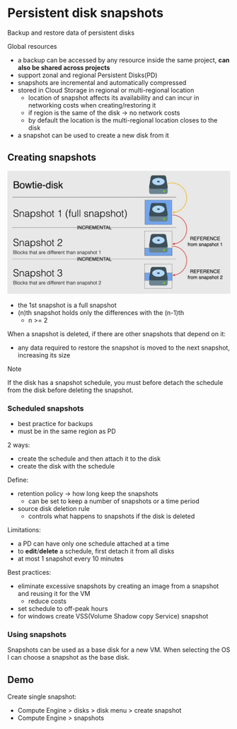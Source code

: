 # Persistent disk snapshots

Backup and restore data of persistent disks

Global resources

- a backup can be accessed by any resource inside the same project, **can also be shared across projects**
- support zonal and regional Persistent Disks(PD)
- snapshots are incremental and automatically compressed
- stored in Cloud Storage in regional or multi-regional location
  - location of snapshot affects its availability and can incur in networking costs when creating/restoring it
  - if region is the same of the disk -> no network costs
  - by default the location is the multi-regional location closes to the disk
- a snapshot can be used to create a new disk from it

## Creating snapshots

![Incremental snapshots](ch6.12-snapshots.incremental-snapshots.png)

- the 1st snapshot is a full snapshot
- (n)th snapshot holds only the differences with the (n-1)th
  - n >= 2

When a snapshot is deleted, if there are other snapshots that depend on it:

- any data required to restore the snapshot is moved to the next snapshot, increasing its size

> [!NOTE]
> If the disk has a snapshot schedule, you must before detach the schedule from the disk before deleting the snapshot.

### Scheduled snapshots

- best practice for backups
- must be in the same region as PD

2 ways:

- create the schedule and then attach it to the disk
- create the disk with the schedule

Define:

- retention policy -> how long keep the snapshots
  - can be set to keep a number of snapshots or a time period
- source disk deletion rule
  - controls what happens to snapshots if the disk is deleted

Limitations:

- a PD can have only one schedule attached at a time
- to **edit**/**delete** a schedule, first detach it from all disks
- at most 1 snapshot every 10 minutes

Best practices:

- eliminate excessive snapshots by creating an image from a snapshot and reusing it for the VM
  - reduce costs
- set schedule to off-peak hours
- for windows create VSS(Volume Shadow copy Service) snapshot 

### Using snapshots

Snapshots can be used as a base disk for a new VM. When selecting the OS I can choose a snapshot as the base disk.

## Demo

Create single snapshot:

- Compute Engine > disks > disk menu > create snapshot
- Compute Engine > snapshots
